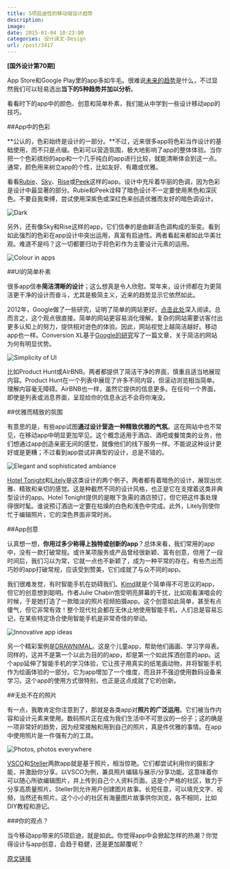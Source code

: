 ```yaml
---
title: 5项启迪性的移动端设计趋势
description: 
image: 
date: 2015-01-04 10:23:00
categories: 设计译文-Design
url: /post/3417
---
```


**[国外设计第70期]**

App Store和Google Play里的app多如牛毛。很难说[未来的趋势](http://designmodo.com/web-design-trends-2014/)是什么，不过显然我们可以轻易选出**当下的5种趋势并加以分析**。

看看时下的app中的颜色、创意和简单朴素，我们能从中学到一些设计移动app的技巧。

##App中的色彩

**公认的，色彩始终是设计的一部分。**不过，近来很多app将色彩当作设计的基础使用，而不只是点缀。色彩可以营造氛围，极大地影响了app的整体体验。当你把一个色彩缤纷的app和一个几乎纯白的app进行比较，就能清晰体会到这一点。通常，颜色用来树立app的个性，比如友好、有趣或优雅。

看看[Rubie](https://itunes.apple.com/us/app/rubie-game-color-connecting/id892911975?mt=8)、[Sky](https://itunes.apple.com/us/app/sky./id601181364?mt=8)、[Rise](https://itunes.apple.com/us/app/rise-alarm-clock/id577221529?mt=8)或[Peek](https://itunes.apple.com/us/app/peek-calendar-simple-minimalist/id776314791?mt=8)这样的app。设计中充斥着华丽的色调，因为色彩是设计中最显著的部分。Rubie和Peek诠释了暗色设计不一定要使用黑色和深灰色。不要自我束缚，尝试使用深紫色或深红色来创造优雅而友好的暗色调设计。

![Dark](http://designmodo.com/wp-content/uploads/2014/12/11.jpg)

另外，还有像Sky和Rise这样的app，它们信奉的是由鲜活色调构成的渐变。看到如此强烈的色彩在app设计中突出运用，真富有启迪性。两者看起来都如此华美壮观。难道不是吗？这一切都要归功于将色彩作为主要设计元素的运用。

![Colour in apps](http://designmodo.com/wp-content/uploads/2014/12/2.jpg)

##UI的简单朴素

很多app信奉**简洁清晰的设计**；这么想真是令人欣慰。常年来，设计师都在为更简洁更干净的设计而奋斗，尤其是极简主义，近来的趋势显示它依然如此。

2012年，Google做了一些研究，证明了简单的网站更好。[点击此处](http://static.googleusercontent.com/external_content/untrusted_dlcp/research.google.com/en/us/pubs/archive/38315.pdf)深入阅读。总而言之，这个观点很直接。简单的网站更容易消化理解。复杂的网站需要访客付出更多认知上的努力，提供相对逊色的体验。因此，网站视觉上越简洁越好。移动app也一样。Conversion XL基于[Google的研究](http://conversionxl.com/why-simple-websites-are-scientifically-better/)写了一篇文章，关于简洁的网站为何有明显优势。

![Simplicity of UI](http://designmodo.com/wp-content/uploads/2014/12/3.jpg)

比如Product Hunt或AirBNB。两者都提供了简洁干净的界面，慎重且适当地展现内容。Product Hunt在一个列表中展现了许多不同内容，但滚动浏览相当简单。理解内容毫无障碍。AirBNB也一样，虽然它提供的信息更多。在任何一个界面，即使是列表或消息界面，呈现给你的信息永远不会将你淹没。

##优雅而精致的氛围

有意思的是，有些app试图**通过设计营造一种精致优雅的气氛**。这在网站中也不常见，在移动app中明显更加罕见。这个概念适用于酒店、酒吧或餐馆类的业务，他们想通过app创造亲密无间的感觉，就像他们的线下服务一样。不能说这种设计更好或是更糟；不过看到app尝试非典型的设计，总是不错的。

![Elegant and sophisticated ambiance](http://designmodo.com/wp-content/uploads/2014/12/41.jpg)

[Hotel Tonight](https://itunes.apple.com/us/app/hotel-tonight/id407690035?mt=8)和[Litely](https://itunes.apple.com/us/app/litely/id850707754?mt=8)是这类设计的两个例子。两者都有着暗色的设计，展现出优雅、精致和亲切的感觉。这是种截然不同的设计风格，也正是它在支撑着这类非典型设计的app。Hotel Tonight提供的是眼下急需的酒店预订，但它把这件事处理得很时髦。谁说预订酒店一定要在枯燥的白色和浅色中完成。此外，Litely则使你忙于编辑照片，它的深色界面非常时尚。

##App创意

认真想一想，**你用过多少称得上独特或创新的app**？总体来看，我们常用的app中，没有一款打破常规。或许某项服务或产品曾经很新颖、富有创意，但用了一段时间后，我们习以为常，它就一点也不新颖了，成为一种平常的存在。有些杰出而巧妙的app打破常规，应该受到赞美，它们成就了与众不同的app。

我们很难发觉，有时智能手机在妨碍我们。[Kimd](https://itunes.apple.com/app/kimd/id850479896?mt=8)就是个简单得不可思议的app，但它的创意想到聪明。作者Julie Chabin饱受明亮屏幕的干扰，比如观看演唱会的时候，于是她打造了一款暗淡的照片视频拍摄app。这个创意如此简单，甚至有点傻气，但它非常有效！整个现代社会都在无休止地使用智能手机，人们总是容易忘记，在某些特定场合使用智能手机是非常奇怪的举动。

![Innovative app ideas](http://designmodo.com/wp-content/uploads/2014/12/5.jpg)

另一个精彩案例是[DRAWNIMAL](https://itunes.apple.com/us/app/id586239095)。这是个儿童app，帮助他们画画、学习字母表。同样的，这并不是第一个以此为目的的app，却是第一个如此挥洒创意的app。这个app延伸了智能手机的学习体验，它让孩子用真实的纸笔画动物，并将智能手机作为绘画体验的一部分。它为app增加了一个维度，而且并不强迫使用数码设备来学习。这个app的使用方式很特别，也正是这点成就了它的创新。

##无处不在的照片

有一点，我敢肯定你注意到了，那就是各类app对**照片的广泛运用**。它们被当作内容和设计元素来使用。数码照片正在成为我们生活中不可思议的一份子；这的确是一项非常好的趋势，因为经常接触和用到自己的照片，真是件优雅的事情。在app中使用照片是一件强有力的工具。

![Photos, photos everywhere](http://designmodo.com/wp-content/uploads/2014/12/6.jpg)

[VSCO](https://itunes.apple.com/us/app/vsco-cam/id588013838?mt=8)和[Steller](https://itunes.apple.com/us/app/steller/id785128002?mt=8)两款app就是基于照片，相当惊艳。它们都尝试利用你的摄影才能，并激励你分享。以VSCO为例，兼具照片编辑与展示/分享功能。这意味着你可以随心所欲编辑图片，并上传到自己个人资料页面。这是个严格的社区，致力于分享高质量照片。Steller则允许用户创建图片故事。长短任意，可以填充文字、视频，当然还有照片。这个小小的社区有海量图片故事供你浏览，各不相同，比如DIY教程和游记。

###你的观点？

当今移动app带来的5项启迪，就是如此。你觉得app中会掀起怎样的热潮？你觉得设计与app创意，会趋于稳健，还是更加颠覆呢？

[原文链接](http://designmodo.com/mobile-design-trends/)